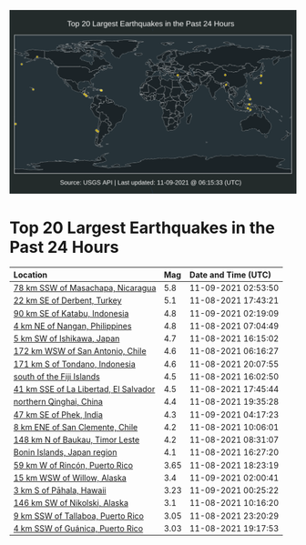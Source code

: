 ![Map](./map.png)

# Top 20 Largest Earthquakes in the Past 24 Hours

| Location | Mag | Date and Time (UTC) |
|:---|:---|:---|
| [78 km SSW of Masachapa, Nicaragua](https://earthquake.usgs.gov/earthquakes/eventpage/us7000fsjc) | 5.8 | 11-09-2021 02:53:50 |
| [22 km SE of Derbent, Turkey](https://earthquake.usgs.gov/earthquakes/eventpage/us7000fsfm) | 5.1 | 11-08-2021 17:43:21 |
| [90 km SE of Katabu, Indonesia](https://earthquake.usgs.gov/earthquakes/eventpage/us7000fsj4) | 4.8 | 11-09-2021 02:19:09 |
| [4 km NE of Nangan, Philippines](https://earthquake.usgs.gov/earthquakes/eventpage/us7000fsce) | 4.8 | 11-08-2021 07:04:49 |
| [5 km SW of Ishikawa, Japan](https://earthquake.usgs.gov/earthquakes/eventpage/us7000fsf4) | 4.7 | 11-08-2021 16:15:02 |
| [172 km WSW of San Antonio, Chile](https://earthquake.usgs.gov/earthquakes/eventpage/us7000fsc4) | 4.6 | 11-08-2021 06:16:27 |
| [171 km S of Tondano, Indonesia](https://earthquake.usgs.gov/earthquakes/eventpage/us7000fsgi) | 4.6 | 11-08-2021 20:07:55 |
| [south of the Fiji Islands](https://earthquake.usgs.gov/earthquakes/eventpage/us7000fsf0) | 4.5 | 11-08-2021 16:02:50 |
| [41 km SSE of La Libertad, El Salvador](https://earthquake.usgs.gov/earthquakes/eventpage/us7000fsfp) | 4.5 | 11-08-2021 17:45:44 |
| [northern Qinghai, China](https://earthquake.usgs.gov/earthquakes/eventpage/us7000fsgb) | 4.4 | 11-08-2021 19:35:28 |
| [47 km SE of Phek, India](https://earthquake.usgs.gov/earthquakes/eventpage/us7000fsk5) | 4.3 | 11-09-2021 04:17:23 |
| [8 km ENE of San Clemente, Chile](https://earthquake.usgs.gov/earthquakes/eventpage/us7000fsdc) | 4.2 | 11-08-2021 10:06:01 |
| [148 km N of Baukau, Timor Leste](https://earthquake.usgs.gov/earthquakes/eventpage/us7000fscs) | 4.2 | 11-08-2021 08:31:07 |
| [Bonin Islands, Japan region](https://earthquake.usgs.gov/earthquakes/eventpage/us7000fsf7) | 4.1 | 11-08-2021 16:27:20 |
| [59 km W of Rincón, Puerto Rico](https://earthquake.usgs.gov/earthquakes/eventpage/pr2021312003) | 3.65 | 11-08-2021 18:23:19 |
| [15 km WSW of Willow, Alaska](https://earthquake.usgs.gov/earthquakes/eventpage/ak021edoel2m) | 3.4 | 11-09-2021 02:00:41 |
| [3 km S of Pāhala, Hawaii](https://earthquake.usgs.gov/earthquakes/eventpage/hv72788152) | 3.23 | 11-09-2021 00:25:22 |
| [146 km SW of Nikolski, Alaska](https://earthquake.usgs.gov/earthquakes/eventpage/ak021ec5q5cr) | 3.1 | 11-08-2021 10:16:20 |
| [9 km SSW of Tallaboa, Puerto Rico](https://earthquake.usgs.gov/earthquakes/eventpage/pr2021312005) | 3.05 | 11-08-2021 23:20:29 |
| [4 km SSW of Guánica, Puerto Rico](https://earthquake.usgs.gov/earthquakes/eventpage/pr2021312004) | 3.03 | 11-08-2021 19:17:53 |
